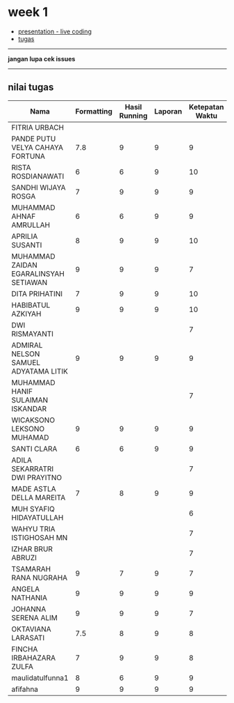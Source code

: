 # week 1
- [presentation - live coding](https://github.com/asistensi-matematika/pbo/tree/master/slides/snippet/week1)
- [tugas](https://github.com/asistensi-matematika/tugas2-pbo)
----
**jangan lupa cek issues**

----
   ## nilai tugas
| Nama                                  | Formatting | Hasil Running | Laporan | Ketepatan Waktu | Nilai   | REPO                                                                                                                                   |
| ------------------------------------- | ---------- | ------------- | ------- | --------------- | ------- | -------------------------------------------------------------------------------------------------------------------------------------- |
| FITRIA URBACH                         |            |               |         |                 | #DIV/0! |                                                                                                                                        |
| PANDE PUTU VELYA CAHAYA FORTUNA       | 7.8        | 9             | 9       | 9               | 8.7     | https://github.com/asistensi-matematika/tugas2-pbo-velyacahaya                                                                         |
| RISTA ROSDIANAWATI                    | 6          | 6             | 9       | 10              | 7.75    | https://github.com/asistensi-matematika/tugas2-pbo-tatarosdiana18                                                                      |
| SANDHI WIJAYA ROSGA                   | 7          | 9             | 9       | 9               | 8.5     | https://github.com/asistensi-matematika/tugas2-pbo-sandhiwr/commit/42f49fbeaaec2820e7c56950f90a2b54c6d60e1e                            |
| MUHAMMAD AHNAF AMRULLAH               | 6          | 6             | 9       | 9               | 7.5     | https://github.com/asistensi-matematika/tugas2-pbo-AhnafAmrullah                                                                       |
| APRILIA SUSANTI                       | 8          | 9             | 9       | 10              | 9       | https://github.com/asistensi-matematika/tugas2-pbo-aprilia-susanti                                                                     |
| MUHAMMAD ZAIDAN EGARALINSYAH SETIAWAN | 9          | 9             | 9       | 7               |         |                                                                                                                                        |
| DITA PRIHATINI                        | 7          | 9             | 9       | 10              | 8.75    | https://github.com/asistensi-matematika/tugas2-pbo-ditaprihatini                                                                       |
| HABIBATUL AZKIYAH                     | 9          | 9             | 9       | 10              | 9.25    | https://github.com/asistensi-matematika/tugas2-pbo-azki0082                                                                            |
| DWI RISMAYANTI                        |            |               |         | 7               | 7       |                                                                                                                                        |
| ADMIRAL NELSON SAMUEL ADYATAMA LITIK  | 9          | 9             | 9       | 9               | 9       | https://github.com/asistensi-matematika/tugas2-pbo-admirallitik/blob/master/tugasAsistensiWeek2/src/packageAsistensi3/bilKompleks.java |
| MUHAMMAD HANIF SULAIMAN ISKANDAR      |            |               |         | 7               | 7       |                                                                                                                                        |
| WICAKSONO LEKSONO MUHAMAD             | 9          | 9             | 9       | 9               | 9       | https://github.com/asistensi-matematika/tugas2-pbo-wicaksonolm                                                                         |
| SANTI CLARA                           | 6          | 6             | 9       | 9               | 7.5     | https://github.com/asistensi-matematika/tugas2-pbo-santiclara                                                                          |
| ADILA SEKARRATRI DWI PRAYITNO         |            |               |         | 7               | 7       |                                                                                                                                        |
| MADE ASTLA DELLA MAREITA              | 7          | 8             | 9       | 9               | 8.25    | https://github.com/asistensi-matematika/tugas2-pbo-della23/blob/master/tugas_a.md                                                      |
| MUH SYAFIQ HIDAYATULLAH               |            |               |         | 6               | 6       |                                                                                                                                        |
| WAHYU TRIA ISTIGHOSAH MN              |            |               |         | 7               | 7       |                                                                                                                                        |
| IZHAR BRUR ABRUZI                     |            |               |         | 7               | 7       |                                                                                                                                        |
| TSAMARAH RANA NUGRAHA                 | 9          | 7             | 9       | 7               | 8       |                                                                                                                                        |
| ANGELA NATHANIA                       | 9          | 9             | 9       | 9               | 9       | https://github.com/asistensi-matematika/tugas2-pbo-angelaanathania                                                                     |
| JOHANNA SERENA ALIM                   | 9          | 9             | 9       | 7               | 8.5     |                                                                                                                                        |
| OKTAVIANA LARASATI                    | 7.5        | 8             | 9       | 8               | 8.125   | https://github.com/asistensi-matematika/tugas2-pbo-oktavianalarasaa                                                                    |
| FINCHA IRBAHAZARA ZULFA               | 7          | 9             | 9       | 8               | 8.25    |                                                                                                                                        |
| maulidatulfunna1                      | 8          | 6             | 9       | 9               | 8       |                                                                                                                                        |
| afifahna                              | 9          | 9             | 9       | 9               | 9       |                                                                                                                                        |
